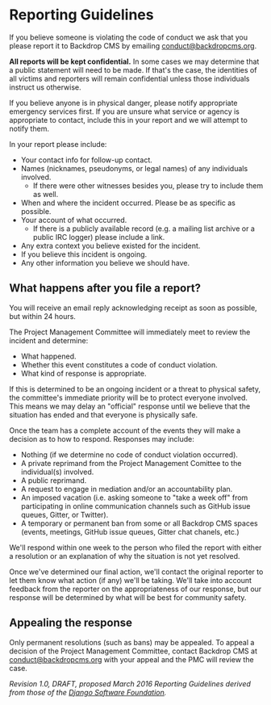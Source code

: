 # Reporting Guidelines

If you believe someone is violating the code of conduct we ask that you please report it to Backdrop CMS by emailing conduct@backdropcms.org.

**All reports will be kept confidential.** In some cases we may determine that a public statement will need to be made. If that's the case, the identities of all victims and reporters will remain confidential unless those individuals instruct us otherwise.

If you believe anyone is in physical danger, please notify appropriate emergency services first. If you are unsure what service or agency is appropriate to contact, include this in your report and we will attempt to notify them.

In your report please include:

* Your contact info for follow-up contact.
* Names (nicknames, pseudonyms, or legal names) of any individuals involved.
  * If there were other witnesses besides you, please try to include them as well.
* When and where the incident occurred. Please be as specific as possible.
* Your account of what occurred.
  * If there is a publicly available record (e.g. a mailing list archive or a public IRC logger) please include a link.
* Any extra context you believe existed for the incident.
* If you believe this incident is ongoing.
* Any other information you believe we should have.

## What happens after you file a report?

You will receive an email reply acknowledging receipt as soon as possible, but within 24 hours.

The Project Management Committee will immediately meet to review the incident and determine:

* What happened.
* Whether this event constitutes a code of conduct violation.
* What kind of response is appropriate.

If this is determined to be an ongoing incident or a threat to physical safety, the committee's immediate priority will be to protect everyone involved. This means we may delay an "official" response until we believe that the situation has ended and that everyone is physically safe.

Once the team has a complete account of the events they will make a decision as to how to respond. Responses may include:

* Nothing (if we determine no code of conduct violation occurred).
* A private reprimand from the Project Management Comittee to the individual(s) involved.
* A public reprimand.
* A request to engage in mediation and/or an accountability plan.
* An imposed vacation (i.e. asking someone to "take a week off" from participating in online communication channels such as GitHub issue queues, Gitter, or Twitter).
* A temporary or permanent ban from some or all Backdrop CMS spaces (events, meetings, GitHub issue queues, Gitter chat chanels, etc.)

We'll respond within one week to the person who filed the report with either a resolution or an explanation of why the situation is not yet resolved.

Once we've determined our final action, we'll contact the original reporter to let them know what action (if any) we'll be taking. We'll take into account feedback from the reporter on the appropriateness of our response, but our response will be determined by what will be best for community safety.

## Appealing the response

Only permanent resolutions (such as bans) may be appealed. To appeal a decision of the Project Management Committee, contact Backdrop CMS at conduct@backdropcms.org with your appeal and the PMC will review the case.

_Revision 1.0, DRAFT, proposed March 2016_
_Reporting Guidelines derived from those of the [Django Software Foundation](https://www.djangoproject.com/conduct/reporting/)._
